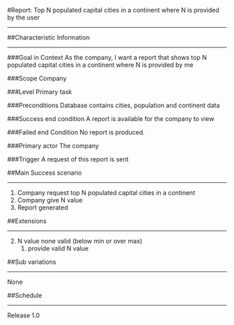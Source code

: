 #Report: Top N populated capital cities in a continent where N is provided by the user

---
##Characteristic Information

---
###Goal in Context
As the company, I want a report that shows top N populated capital cities in a continent where N is provided by me

###Scope
Company

###Level
Primary task

###Preconditions
Database contains cities, population and continent data

###Success end condition
A report is available for the company to view

###Failed end Condition
No report is produced.

###Primary actor
The company

###Trigger
A request of this report is sent

##Main Success scenario

---
1. Company request top N populated capital cities in a continent
2. Company give N value
3. Report generated

##Extensions

---
2. N value none valid (below min or over max)
    1. provide valid N value

##Sub variations

---
None

##Schedule

---
Release 1.0

